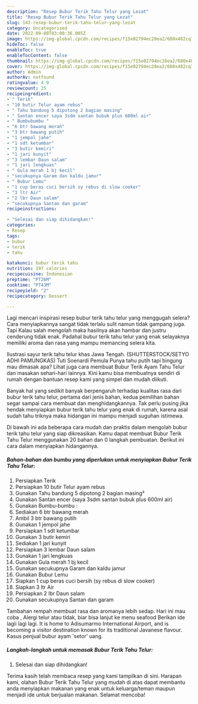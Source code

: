 ```yaml
---
description: "Resep Bubur Terik Tahu Telur yang Lezat"
title: "Resep Bubur Terik Tahu Telur yang Lezat"
slug: 143-resep-bubur-terik-tahu-telur-yang-lezat
category: Uncategorized
date: 2022-09-08T03:00:36.005Z
image: https://img-global.cpcdn.com/recipes/f15e02794ec28ea2/680x482cq70/bubur-terik-tahu-telur-foto-resep-utama.jpg
hideToc: false
enableToc: true
enableTocContent: false
thumbnail: https://img-global.cpcdn.com/recipes/f15e02794ec28ea2/680x482cq70/bubur-terik-tahu-telur-foto-resep-utama.jpg
cover: https://img-global.cpcdn.com/recipes/f15e02794ec28ea2/680x482cq70/bubur-terik-tahu-telur-foto-resep-utama.jpg
author: Admin
authorAv: notfound
ratingvalue: 4.9
reviewcount: 25
recipeingredient:
- " Terik"
- "10 butir Telur ayam rebus"
- " Tahu bandung 5 dipotong 2 bagian masing"
- " Santan encer saya 3sdm santan bubuk plus 600ml air"
- " Bumbubumbu "
- "6 btr bawang merah"
- "3 btr bawang putih"
- "1 jempol jahe"
- "1 sdt ketumbar"
- "3 butir kemiri"
- "1 jari kunyit"
- "3 lembar Daun salam"
- "1 jari lengkuas"
- " Gula merah 1 bj kecil"
- "secukupnya Garam dan kaldu jamur"
- " Bubur Lemu"
- "1 cup beras cuci bersih sy rebus di slow cooker"
- "3 ltr Air"
- "2 lbr Daun salam"
- "secukupnya Santan dan garam"
recipeinstructions:

- "Selesai dan siap dihidangkan!"
categories:
- Resep
tags:
- bubur
- terik
- tahu

katakunci: bubur terik tahu 
nutrition: 197 calories
recipecuisine: Indonesian
preptime: "PT26M"
cooktime: "PT43M"
recipeyield: "2"
recipecategory: Dessert

---
```



Lagi mencari inspirasi resep bubur terik tahu telur yang menggugah selera? Cara menyiapkannya sangat tidak terlalu sulit namun tidak gampang juga. Tapi Kalau salah mengolah maka hasilnya akan hambar dan justru cenderung tidak enak. Padahal bubur terik tahu telur yang enak selayaknya memiliki aroma dan rasa yang mampu memancing selera kita.


Ilustrasi sayur terik tahu telur khas Jawa Tengah. (SHUTTERSTOCK/SETYO ADHI PAMUNGKAS) Tuti Soenardi Pemula Punya tahu putih tapi bingung mau dimasak apa? Lihat juga cara membuat Bubur Terik Ayam Tahu Telur dan masakan sehari-hari lainnya. Kini kamu bisa membuatnya sendiri di rumah dengan bantuan resep kami yang simpel dan mudah diikuti.

Banyak hal yang sedikit banyak berpengaruh terhadap kualitas rasa dari bubur terik tahu telur, pertama dari jenis bahan, kedua pemilihan bahan segar sampai cara membuat dan menghidangkannya. Tak perlu pusing jika hendak menyiapkan bubur terik tahu telur yang enak di rumah, karena asal sudah tahu triknya maka hidangan ini mampu menjadi suguhan istimewa.


Di bawah ini ada beberapa cara mudah dan praktis dalam mengolah bubur terik tahu telur yang siap dikreasikan. Kamu dapat membuat Bubur Terik Tahu Telur menggunakan 20 bahan dan 0 langkah pembuatan. Berikut ini cara dalam menyiapkan hidangannya.

<!--inarticleads1-->

##### Bahan-bahan dan bumbu yang diperlukan untuk menyiapkan Bubur Terik Tahu Telur:

1. Persiapkan  Terik
1. Persiapkan 10 butir Telur ayam rebus
1. Gunakan  Tahu bandung 5 dipotong 2 bagian masing²
1. Gunakan  Santan encer (saya 3sdm santan bubuk plus 600ml air)
1. Gunakan  Bumbu-bumbu :
1. Sediakan 6 btr bawang merah
1. Ambil 3 btr bawang putih
1. Gunakan 1 jempol jahe
1. Persiapkan 1 sdt ketumbar
1. Gunakan 3 butir kemiri
1. Sediakan 1 jari kunyit
1. Persiapkan 3 lembar Daun salam
1. Gunakan 1 jari lengkuas
1. Gunakan  Gula merah 1 bj kecil
1. Gunakan secukupnya Garam dan kaldu jamur
1. Gunakan  Bubur Lemu
1. Siapkan 1 cup beras cuci bersih (sy rebus di slow cooker)
1. Siapkan 3 ltr Air
1. Persiapkan 2 lbr Daun salam
1. Gunakan secukupnya Santan dan garam


Tambahan rempah membuat rasa dan aromanya lebih sedap. Hari ini mau coba , Alergi telur atau tidak, biar bisa lanjut ke menu seafood Berikan ide lagii lagi lagi. It is home to Adisumarmo International Airport, and is becoming a visitor destination known for its traditional Javanese flavour. Kasus penjual bubur ayam &#39;setor&#39; uang. 

<!--inarticleads2-->

##### Langkah-langkah untuk memasak Bubur Terik Tahu Telur:


1. Selesai dan siap dihidangkan!



Terima kasih telah membaca resep yang kami tampilkan di sini. Harapan kami, olahan Bubur Terik Tahu Telur yang mudah di atas dapat membantu anda menyiapkan makanan yang enak untuk keluarga/teman maupun menjadi ide untuk berjualan makanan. Selamat mencoba!
